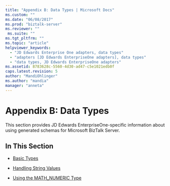 ```yaml
---
title: "Appendix B: Data Types | Microsoft Docs"
ms.custom: ""
ms.date: "06/08/2017"
ms.prod: "biztalk-server"
ms.reviewer: ""
 ms.suite: ""
ms.tgt_pltfrm: ""
ms.topic: "article"
helpviewer_keywords: 
  - "JD Edwards Enterprise One adapters, data types"
  - "adapters [JD Edwards EnterpriseOne adapters], data types"
  - "data types, JD Edwards EnterpriseOne adapters"
ms.assetid: 8783628c-5560-4d30-ad47-c5e1021edb0f
caps.latest.revision: 5
author: "MandiOhlinger"
ms.author: "mandia"
manager: "anneta"
---
```

# Appendix B: Data Types
This section provides JD Edwards EnterpriseOne-specific information about using generated schemas for Microsoft BizTalk Server.  
  
## In This Section  
  
-   [Basic Types](../core/basic-types2.md)  
  
-   [Handling String Values](../core/handling-string-values2.md)  
  
-   [Using the MATH_NUMERIC Type](../core/using-the-math-numeric-type1.md)